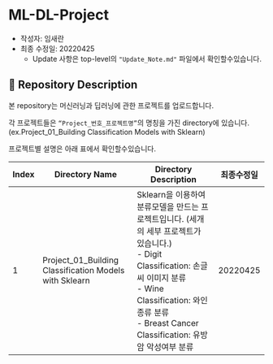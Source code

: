 # ML-DL-Project



- 작성자: 임새란
- 최종 수정일: 20220425
    - Update 사항은 top-level의 `"Update_Note.md"` 파일에서 확인할수있습니다.
    


## 📃 **Repository Description**



본 repository는 머신러닝과 딥러닝에 관한 프로젝트를 업로드합니다.

각 프로젝트들은 `“Project_번호_프로젝트명”`의 명칭을 가진 directory에 있습니다. (ex.Project_01_Building Classification Models with Sklearn)

프로젝트별 설명은 아래 표에서 확인할수있습니다. 

| Index | Directory Name | Directory Description | 최종수정일 |
| --- | --- | --- | --- |
| 1 | Project_01_Building Classification Models with Sklearn | Sklearn을 이용하여 분류모델을 만드는 프로젝트입니다. (세개의 세부 프로젝트가 있습니다.)<br>- Digit Classification: 손글씨 이미지 분류</br> - Wine Classification: 와인종류 분류</br> - Breast Cancer Classification: 유방암 악성여부 분류</br>  | 20220425 |